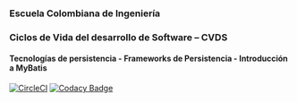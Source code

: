 ### Escuela Colombiana de Ingeniería
### Ciclos de Vida del desarrollo de Software – CVDS
#### Tecnologías de persistencia - Frameworks de Persistencia - Introducción a MyBatis

[![CircleCI](https://circleci.com/gh/circleci/circleci-docs.svg?style=svg)](https://app.circleci.com/pipelines/github/FelipeAgPu/CVDS-LAB8)
[![Codacy Badge](https://app.codacy.com/project/badge/Grade/74c668d7251947968da3e2030f6e740e)](https://www.codacy.com/gh/FelipeAgPu/CVDS-LAB8/dashboard?utm_source=github.com&amp;utm_medium=referral&amp;utm_content=FelipeAgPu/CVDS-LAB8&amp;utm_campaign=Badge_Grade)